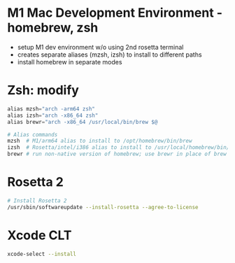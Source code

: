 # M1 Mac Development Environment - homebrew, zsh
- setup M1 dev environment w/o using 2nd rosetta terminal
- creates separate aliases (mzsh, izsh) to install to different paths
- install homebrew in separate modes

# Zsh: modify
```s
alias mzsh="arch -arm64 zsh"
alias izsh="arch -x86_64 zsh"
alias brewr="arch -x86_64 /usr/local/bin/brew $@
```
```sh
# Alias commands
mzsh  # M1/arm64 alias to install to /opt/homebrew/bin/brew
izsh  # Rosetta/intel/i386 alias to install to /usr/local/homebrew/bin/brew
brewr # run non-native version of homebrew; use brewr in place of brew
```

# Rosetta 2
```sh
# Install Rosetta 2
/usr/sbin/softwareupdate --install-rosetta --agree-to-license
```

# Xcode CLT
```sh
xcode-select --install
```